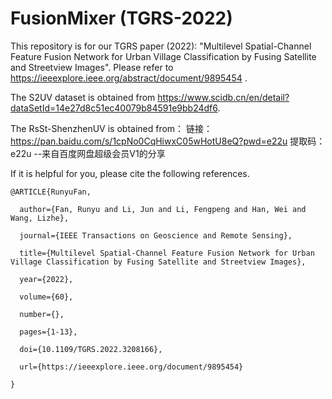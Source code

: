 # FusionMixer (TGRS-2022)

This repository is for our TGRS paper (2022): "Multilevel Spatial-Channel Feature Fusion Network for Urban Village Classification by Fusing Satellite and Streetview Images". Please refer to https://ieeexplore.ieee.org/abstract/document/9895454 .

The S2UV dataset is obtained from https://www.scidb.cn/en/detail?dataSetId=14e27d8c51ec40079b84591e9bb24df6.

The RsSt-ShenzhenUV is obtained from：
链接：https://pan.baidu.com/s/1cpNo0CqHiwxC05wHotU8eQ?pwd=e22u 
提取码：e22u 
--来自百度网盘超级会员V1的分享

If it is helpful for you, please cite the following references.


    @ARTICLE{RunyuFan,

      author={Fan, Runyu and Li, Jun and Li, Fengpeng and Han, Wei and Wang, Lizhe},
  
      journal={IEEE Transactions on Geoscience and Remote Sensing}, 
  
      title={Multilevel Spatial-Channel Feature Fusion Network for Urban Village Classification by Fusing Satellite and Streetview Images}, 
  
      year={2022},
  
      volume={60},
      
      number={},
  
      pages={1-13},
  
      doi={10.1109/TGRS.2022.3208166}, 
      
      url={https://ieeexplore.ieee.org/document/9895454}
      
    }

